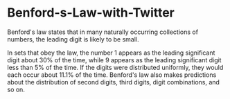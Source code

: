 # Benford-s-Law-with-Twitter

Benford's law states that in many naturally occurring collections of numbers, the leading digit is likely to be small. 

In sets that obey the law, the number 1 appears as the leading significant digit about 30% of the time, while 9 appears as the leading significant digit less than 5% of the time. If the digits were distributed uniformly, they would each occur about 11.1% of the time. Benford's law also makes predictions about the distribution of second digits, third digits, digit combinations, and so on.


